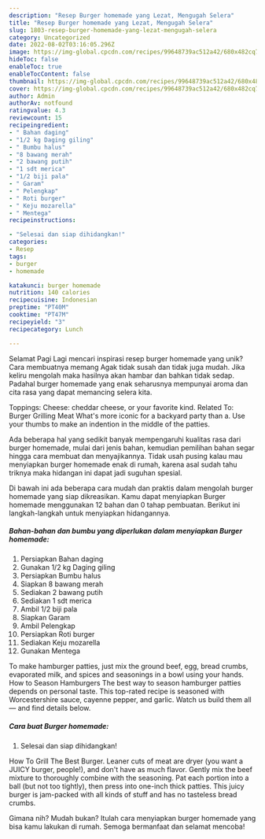 ```yaml
---
description: "Resep Burger homemade yang Lezat, Mengugah Selera"
title: "Resep Burger homemade yang Lezat, Mengugah Selera"
slug: 1803-resep-burger-homemade-yang-lezat-mengugah-selera
category: Uncategorized
date: 2022-08-02T03:16:05.296Z
image: https://img-global.cpcdn.com/recipes/99648739ac512a42/680x482cq70/burger-homemade-foto-resep-utama.jpg
hideToc: false
enableToc: true
enableTocContent: false
thumbnail: https://img-global.cpcdn.com/recipes/99648739ac512a42/680x482cq70/burger-homemade-foto-resep-utama.jpg
cover: https://img-global.cpcdn.com/recipes/99648739ac512a42/680x482cq70/burger-homemade-foto-resep-utama.jpg
author: Admin
authorAv: notfound
ratingvalue: 4.3
reviewcount: 15
recipeingredient:
- " Bahan daging"
- "1/2 kg Daging giling"
- " Bumbu halus"
- "8 bawang merah"
- "2 bawang putih"
- "1 sdt merica"
- "1/2 biji pala"
- " Garam"
- " Pelengkap"
- " Roti burger"
- " Keju mozarella"
- " Mentega"
recipeinstructions:

- "Selesai dan siap dihidangkan!"
categories:
- Resep
tags:
- burger
- homemade

katakunci: burger homemade 
nutrition: 140 calories
recipecuisine: Indonesian
preptime: "PT40M"
cooktime: "PT47M"
recipeyield: "3"
recipecategory: Lunch

---
```



Selamat Pagi Lagi mencari inspirasi resep burger homemade yang unik? Cara membuatnya memang Agak tidak susah dan tidak juga mudah. Jika keliru mengolah maka hasilnya akan hambar dan bahkan tidak sedap. Padahal burger homemade yang enak seharusnya mempunyai aroma dan cita rasa yang dapat memancing selera kita.


Toppings: Cheese: cheddar cheese, or your favorite kind. Related To: Burger Grilling Meat What&#39;s more iconic for a backyard party than a. Use your thumbs to make an indention in the middle of the patties.

Ada beberapa hal yang sedikit banyak mempengaruhi kualitas rasa dari burger homemade, mulai dari jenis bahan, kemudian pemilihan bahan segar hingga cara membuat dan menyajikannya. Tidak usah pusing kalau mau menyiapkan burger homemade enak di rumah, karena asal sudah tahu triknya maka hidangan ini dapat jadi suguhan spesial.


Di bawah ini ada beberapa cara mudah dan praktis dalam mengolah burger homemade yang siap dikreasikan. Kamu dapat menyiapkan Burger homemade menggunakan 12 bahan dan 0 tahap pembuatan. Berikut ini langkah-langkah untuk menyiapkan hidangannya.

<!--inarticleads1-->

##### Bahan-bahan dan bumbu yang diperlukan dalam menyiapkan Burger homemade:

1. Persiapkan  Bahan daging
1. Gunakan 1/2 kg Daging giling
1. Persiapkan  Bumbu halus
1. Siapkan 8 bawang merah
1. Sediakan 2 bawang putih
1. Sediakan 1 sdt merica
1. Ambil 1/2 biji pala
1. Siapkan  Garam
1. Ambil  Pelengkap
1. Persiapkan  Roti burger
1. Sediakan  Keju mozarella
1. Gunakan  Mentega


To make hamburger patties, just mix the ground beef, egg, bread crumbs, evaporated milk, and spices and seasonings in a bowl using your hands. How to Season Hamburgers The best way to season hamburger patties depends on personal taste. This top-rated recipe is seasoned with Worcestershire sauce, cayenne pepper, and garlic. Watch us build them all — and find details below. 

<!--inarticleads2-->

##### Cara buat Burger homemade:


1. Selesai dan siap dihidangkan!

How To Grill The Best Burger. Leaner cuts of meat are dryer (you want a JUICY burger, people!), and don&#39;t have as much flavor. Gently mix the beef mixture to thoroughly combine with the seasoning. Pat each portion into a ball (but not too tightly), then press into one-inch thick patties. This juicy burger is jam-packed with all kinds of stuff and has no tasteless bread crumbs. 

Gimana nih? Mudah bukan? Itulah cara menyiapkan burger homemade yang bisa kamu lakukan di rumah. Semoga bermanfaat dan selamat mencoba!
